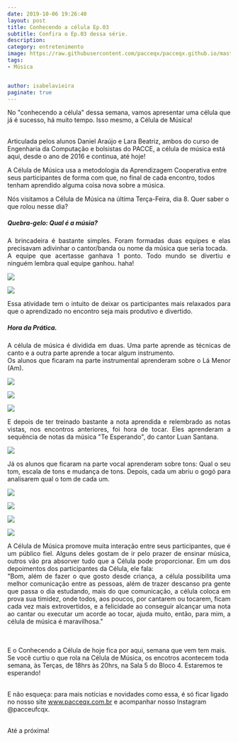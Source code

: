 ```yaml
---
date: 2019-10-06 19:26:40
layout: post
title: Conhecendo a célula Ep.03
subtitle: Confira o Ep.03 dessa série.
description: 
category: entretenimento
image: https://raw.githubusercontent.com/pacceqx/pacceqx.github.io/master/assets/pic/2019-10-14/capa.png
tags:
- Música


author: isabelavieira
paginate: true
---
```

<p style="text-align: justify">
No "conhecendo a célula" dessa semana, vamos apresentar uma célula que já é sucesso, há muito tempo. Isso mesmo, a Célula de Música!<br><br>

Articulada pelos alunos Daniel Araújo e Lara Beatriz, ambos do curso de Engenharia da Computação e bolsistas do PACCE, a célula de música está aqui, desde o ano de 2016 e continua, até hoje!<br>

A Célula de Música usa a metodologia da Aprendizagem Cooperativa entre seus participantes de forma com que, no final de cada encontro, todos tenham aprendido alguma coisa nova sobre a música.<br>

Nós visitamos a Célula de Música na última Terça-Feira, dia 8. Quer saber o que rolou nesse dia?<br>
</p>

##### Quebra-gelo: Qual é a músia?
<p style="text-align: justify">
A brincadeira é bastante simples. Foram formadas duas equipes e elas precisavam adivinhar o cantor/banda ou nome da música que seria tocada.<br>
A equipe que acertasse ganhava 1 ponto. Todo mundo se divertiu e ninguém lembra qual equipe ganhou. haha!<br>
</p>

![](https://raw.githubusercontent.com/pacceqx/pacceqx.github.io/master/assets/pic/2019-10-14/img1.png)

![](https://raw.githubusercontent.com/pacceqx/pacceqx.github.io/master/assets/pic/2019-10-14/img2.png)


<p style="text-align: justify">
Essa atividade tem o intuito de deixar os participantes mais relaxados para que o aprendizado no encontro seja mais produtivo e divertido.<br>
</p>

##### Hora da Prática.<br>
<p style="text-align: justify">
A célula de música é dividida em duas. Uma parte aprende as técnicas de canto e a outra parte aprende a tocar algum instrumento.<br>
Os alunos que ficaram na parte instrumental aprenderam sobre o Lá Menor (Am).<br>
<p>

![](https://raw.githubusercontent.com/pacceqx/pacceqx.github.io/master/assets/pic/2019-10-14/img3.png)

![](https://raw.githubusercontent.com/pacceqx/pacceqx.github.io/master/assets/pic/2019-10-14/img4.png)

![](https://raw.githubusercontent.com/pacceqx/pacceqx.github.io/master/assets/pic/2019-10-14/img5.png)

<p style="text-align: justify">
E depois de ter treinado bastante a nota aprendida e relembrado as notas vistas, nos encontros anteriores, foi hora de tocar. Eles aprenderam a sequência de notas da música "Te Esperando", do cantor Luan Santana.<br>
<p>

![](https://raw.githubusercontent.com/pacceqx/pacceqx.github.io/master/assets/pic/2019-10-14/img6.png)

<p style="text-align: justify">
Já os alunos que ficaram na parte vocal aprenderam sobre tons: Qual o seu tom, escala de tons e mudança de tons. Depois, cada um abriu o gogó para  analisarem qual o tom de cada um.<br>
</p>

![](https://raw.githubusercontent.com/pacceqx/pacceqx.github.io/master/assets/pic/2019-10-14/img7.png)

![](https://raw.githubusercontent.com/pacceqx/pacceqx.github.io/master/assets/pic/2019-10-14/img8.png)

![](https://raw.githubusercontent.com/pacceqx/pacceqx.github.io/master/assets/pic/2019-10-14/img9.png)

![](https://raw.githubusercontent.com/pacceqx/pacceqx.github.io/master/assets/pic/2019-10-14/img10.png)


<p style="text-align: justify">
A Célula de Música promove muita interação entre seus participantes, que é um público fiel. Alguns deles gostam de ir pelo prazer de ensinar música, outros vão pra absorver tudo que a Célula pode proporcionar. Em um dos depoimentos dos participantes da Célula, ele fala:<br>
"Bom, além de fazer o que gosto desde criança, a célula possibilita uma melhor comunicação entre as pessoas, além de trazer descanso pra gente que passa o dia estudando, mais do que comunicação, a célula coloca em prova sua timidez, onde todos, aos poucos, por cantarem ou tocarem, ficam cada vez mais extrovertidos, e a felicidade ao conseguir alcançar uma nota ao cantar ou executar um acorde ao tocar, ajuda muito, então, para mim, a célula de música é maravilhosa."<br><br><br>

E o Conhecendo a Célula de hoje fica por aqui, semana que vem tem mais. Se você curtiu o que rola na Célula de Música, os encotros acontecem toda semana, às Terças, de 18hrs às 20hrs, na Sala 5 do Bloco 4. Estaremos te esperando!<br><br>

E não esqueça: para mais notícias e novidades como essa, é só ficar ligado no nosso site www.pacceqx.com.br e acompanhar nosso Instagram @pacceufcqx.
<br><br>

Até a próxima!<br><br>
</p>
